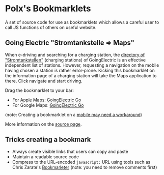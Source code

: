 # Polx's Bookmarklets

A set of source code for use as bookmarklets which allows 
a careful user to call JS functions of others on useful website. 

## Going Electric "Stromtankstelle => Maps"

When e-driving and searching for a charging station, the
[directory of "Stromtankstellen"](https://www.goingelectric.de/stromtankstellen/) 
(charging stations) of GoingElectric is an 
effective independent list of stations. However, requesting
a navigation on the mobile having chosen a station is rather
error-prone. Kicking this bookmarklet on the information page
of a charging station will take the Maps application to there.
Click navigate and start driving.

Drag the bookmarklet to your bar:

- For Apple Maps: [GoingElectric Go](javascript:'use%20strict';var%20t=function(){var%20a,b=/.*\/static\/([0-9]+.[0-9]+),([0-9]+.[0-9]+),([0-9]+)\/.*/;return%20a=document.querySelector(%22img[src^=\%22%22+%22https://api.goingelectric.de/maps/%22+%22\%22]%22).src.replace(b,%22https://maps.apple.com/%3Fsll=$2,$1%26z=$3%26q=$2,$1%22),window.location.href=a,!1};t();)
- For Google Maps: [GoingElectric Go](javascript:'use%20strict';var%20t=function(){var%20a,b=%22https://api.goingelectric.de/maps/%22,c=/.*\/static\/([0-9]+.[0-9]+),([0-9]+.[0-9]+),([0-9]+)\/.*/;return%20a=document.querySelector(%22img[src^=\%22%22+b+%22\%22]%22).src.replace(c,%22comgooglemaps://center=$2,$1%26zoom=$3%26q=$2,$1%22),window.location.href=a,!1};t();)

(note: Creating a bookmarklet on a [mobile may need a workaround](https://www.cultofmac.com/500532/how-to-add-bookmarklet-mobile-iphone-safari/))

More information on the [source page](GoingElectricStromtankstelleToMaps.js).

## Tricks creating a bookmark

- Always create visible links that users can copy and paste
- Maintain a readable source code
- Compress to the URL-encoded `javascript:` URL using tools such as 
  Chris Zarate's [Bookmarleter](https://chriszarate.github.io/bookmarkleter/)
  (note: you need to remove comments first)
  